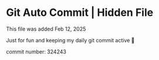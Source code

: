 # Git Auto Commit | Hidden File

This file was added Feb 12, 2025

Just for fun and keeping my daily git commit active 🤪

commit number: 324243
